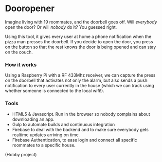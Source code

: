 # Dooropener

Imagine living with 19 roommates, and the doorbell goes off. Will _everybody_ open the door? Or will _nobody_ do it? You guessed right.

Using this tool, it gives every user at home a phone notification when the pizza man presses the doorbell. If you decide to open the door, you press on the button so 
that the rest knows the door is being opened and can stay on the couch. 


### How it works
Using a Raspberry Pi with a RF 433Mhz receiver, we can capture the press on the doorbell that activates not only the alarm, 
but also sends a push notification to every user currently in the house (which we can track using whether someone is connected to the local wifi!).


### Tools
- HTML5 & Javascript. Run in the browser so nobody complains about downloading an app.
- Gulp to automate builds and continuous integration
- Firebase to deal with the backend and to make sure everybody gets realtime updates arriving on time.
- Firebase Authentication, to ease login and connect all specific roommates to a specific house.



(Hobby project)
